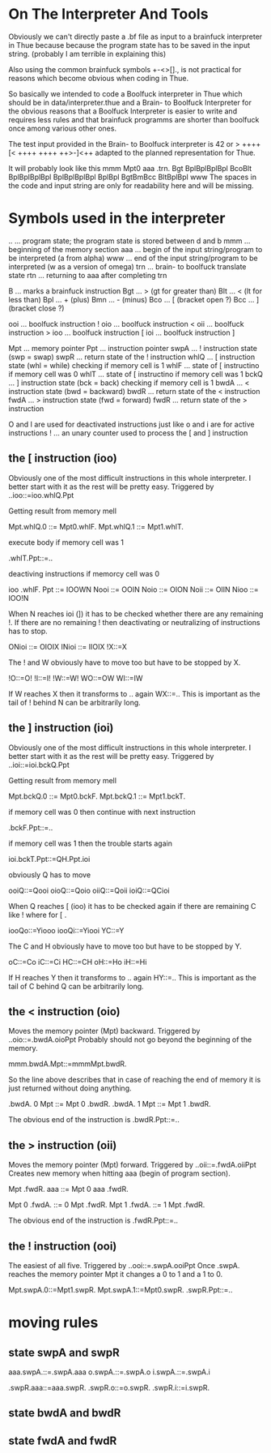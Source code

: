 
# On The Interpreter And Tools

Obviously we can't directly paste a .bf file as input to a brainfuck interpreter in Thue because
because the program state has to be saved in the input string. (probably I am terrible in explaining this)

Also using the common brainfuck symbols +-<>[]., is not practical for reasons which become obvious when
coding in Thue.

So basically we intended to code a Boolfuck interpreter in Thue which should be in data/interpreter.thue
and a Brain- to Boolfuck Interpreter for the obvious reasons that a Boolfuck Interpreter is easier to write
and requires less rules and that brainfuck programms are shorter than boolfuck once among various other ones.

The test input provided in the Brain- to Boolfuck interpreter is 42 or > ++++ [< ++++ ++++ ++>-]<++ adapted to 
the planned representation for Thue.

It will probably look like this mmm Mpt0 aaa .trn. Bgt BplBplBplBpl BcoBlt BplBplBplBpl BplBplBplBpl BplBpl BgtBmBcc BltBplBpl www
The spaces in the code and input string are only for readability here and will be missing.

# Symbols used in the interpreter

  .. ... program state; the program state is stored between d and b
  mmm ... beginning of the memory section
  aaa ... begin of the input string/program to be interpreted (a from alpha)
  www ... end of the input string/program to be interpreted (w as a version of omega)
  trn ... brain- to boolfuck translate state
  rtn ... returning to aaa after completing trn

  B ... marks a brainfuck instruction
  Bgt ... > (gt for greater than)
  Blt ... < (lt for less than)
  Bpl ... + (plus)
  Bmn ... - (minus)
  Bco ... [ (bracket open ?)
  Bcc ... ] (bracket close ?)

  ooi ... boolfuck instruction !
  oio ... boolfuck instruction <
  oii ... boolfuck instruction >
  ioo ... boolfuck instruction [
  ioi ... boolfuck instruction ]

  Mpt ... memory pointer
  Ppt ... instruction pointer
  swpA ... ! instruction state (swp = swap)
  swpR ... return state of the ! instruction
  whlQ ... [ instruction state (whl = while) checking if memory cell is 1
  whlF ... state of [ instructino if memory cell was 0
  whlT ... state of [ instructino if memory cell was 1
  bckQ ... ] instruction state (bck = back) checking if memory cell is 1
  bwdA ... < instruction state (bwd = backward)
  bwdR ... return state of the < instruction
  fwdA ... > instruction state (fwd = forward)
  fwdR ... return state of the > instruction

  O and I are used for deactivated instructions just like o and i are for active instructions
  ! ... an unary counter used to process the [ and ] instruction

## the [ instruction (ioo)

Obviously one of the most difficult instructions in this whole interpreter. I better start with it as the rest will be pretty easy.
Triggered by ..ioo::=ioo.whlQ.Ppt

Getting result from memory mell

  Mpt.whlQ.0 ::= Mpt0.whlF.
  Mpt.whlQ.1 ::= Mpt1.whlT.

execute body if memory cell was 1 

  .whlT.Ppt::=..

deactiving instructions if memorcy cell was 0

  ioo .whlF. Ppt ::= IOOWN
  Nooi ::= OOIN
  Noio ::= OION
  Noii ::= OIIN
  Nioo ::= IOO!N

When N reaches ioi (]) it has to be checked whether there are any remaining !. If there are no remaining ! then 
deactivating or neutralizing of instructions has to stop.

  ONioi ::= OIOIX
  INioi ::= IIOIX
  !X::=X

The ! and W obviously have to move too but have to be stopped by X.

  !O::=O!
  !I::=I!
  !W::=W!
  WO::=OW
  WI::=IW

If W reaches X then it transforms to .. again WX::=..
This is important as the tail of ! behind N can be arbitrarily long.

## the ] instruction (ioi)

Obviously one of the most difficult instructions in this whole interpreter. I better start with it as the rest will be pretty easy.
Triggered by ..ioi::=ioi.bckQ.Ppt

Getting result from memory mell

  Mpt.bckQ.0 ::= Mpt0.bckF.
  Mpt.bckQ.1 ::= Mpt1.bckT.

if memory cell was 0 then continue with next instruction

  .bckF.Ppt::=..

if memory cell was 1 then the trouble starts again

  ioi.bckT.Ppt::=QH.Ppt.ioi

obviously Q has to move

  ooiQ::=Qooi
  oioQ::=Qoio
  oiiQ::=Qoii
  ioiQ::=QCioi

When Q reaches [ (ioo) it has to be checked again if there are remaining C like ! where for [ .

  iooQo::=Yiooo
  iooQi::=Yiooi
  YC::=Y

The C and H obviously have to move too but have to be stopped by Y.

  oC::=Co
  iC::=Ci
  HC::=CH
  oH::=Ho
  iH::=Hi

If H reaches Y then it transforms to .. again HY::=..
This is important as the tail of C behind Q can be arbitrarily long.

## the < instruction (oio)

Moves the memory pointer (Mpt) backward. Triggered by ..oio::=.bwdA.oioPpt 
Probably should not go beyond the beginning of the memory.

  mmm.bwdA.Mpt::=mmmMpt.bwdR.

So the line above describes that in case of reaching the end of memory it is just returned without doing anything.

  .bwdA. 0 Mpt ::= Mpt 0 .bwdR.
  .bwdA. 1 Mpt ::= Mpt 1 .bwdR.

The obvious end of the instruction is .bwdR.Ppt::=..

## the > instruction (oii)

Moves the memory pointer (Mpt) forward. Triggered by ..oii::=.fwdA.oiiPpt
Creates new memory when hitting aaa (begin of program section).

  Mpt .fwdR. aaa ::= Mpt 0 aaa .fwdR.

  Mpt 0 .fwdA. ::= 0 Mpt .fwdR.
  Mpt 1 .fwdA. ::= 1 Mpt .fwdR.

The obvious end of the instruction is .fwdR.Ppt::=..

## the ! instruction (ooi)

The easiest of all five. Triggered by ..ooi::=.swpA.ooiPpt
Once .swpA. reaches the memory pointer Mpt it changes a 0 to 1 and a 1 to 0.

  Mpt.swpA.0::=Mpt1.swpR.
  Mpt.swpA.1::=Mpt0.swpR.
  .swpR.Ppt::=..

# moving rules

## state swpA and swpR

  aaa.swpA.::=.swpA.aaa
  o.swpA.::=.swpA.o
  i.swpA.::=.swpA.i

  .swpR.aaa::=aaa.swpR.
  .swpR.o::=o.swpR.
  .swpR.i::=i.swpR.

## state bwdA and bwdR

## state fwdA and fwdR
